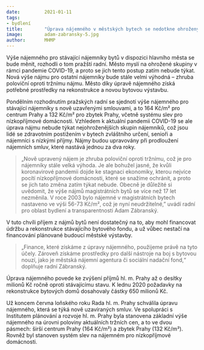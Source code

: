 ```yaml
---
date:         2021-01-11
tags:         
- bydlení
title:        "Úprava nájemného v městských bytech se nedotkne ohrožených skupin nájemníků"
image: 	      adam-zabransky-5.jpg
author:       MHMP
---
```


Výše nájemného pro stávající nájemníky bytů v dispozici hlavního města se bude měnit, rozhodli o tom pražští radní. Město myslí na ohrožené skupiny v rámci pandemie COVID-19, a proto se jich tento postup zatím nebude týkat. Nová výše nájmu pro ostatní nájemníky bude stále velmi výhodná – zhruba poloviční oproti tržnímu nájmu. Město díky úpravě nájemného získá potřebné prostředky na rekonstrukce a novou bytovou výstavbu.

Pondělním rozhodnutím pražských radní se sjednotí výše nájemného pro stávající nájemníky s nově uzavřenými smlouvami, a to 164 Kč/m² pro centrum Prahy a 132 Kč/m² pro zbytek Prahy, včetně systému slev pro nízkopříjmové domácnosti. Vzhledem k aktuální pandemii COVID-19 se ale úprava nájmu nebude týkat nejohroženějších skupin nájemníků, což jsou lidé se zdravotním postižením v bytech zvláštního určení, senioři a nájemníci s nízkými příjmy. Nájmy budou upravovány při prodloužení nájemních smluv, které nastává jednou za dva roky. 

> „Nově upravený nájem je zhruba poloviční oproti tržnímu, což je pro nájemníky stále velká výhoda. Je ale bohužel jasné, že kvůli koronavirové pandemii dojde ke stagnaci ekonomiky, kterou nejvíce pocítí nízkopříjmové domácnosti, které se snažíme ochránit, a proto se jich tato změna zatím týkat nebude. Obecně je důležité si uvědomit, že výše nájmů magistrátních bytů se více než 17 let nezměnila. V roce 2003 bylo nájemné v magistrátních bytech nastaveno ve výši 56-73 Kč/m², což je nyní neudržitelné,” uvádí radní pro oblast bydlení a transparentnosti Adam Zábranský.

V tuto chvíli příjem z nájmů bytů není dostatečný na to, aby mohl financovat údržbu a rekonstrukce stávajícího bytového fondu, a už vůbec nestačí na financování plánované budoucí městské výstavby. 

> „Finance, které získáme z úpravy nájemného, použijeme právě na tyto účely. Zároveň získáme prostředky pro další nástroje na boj s bytovou nouzí, jako je městská nájemní agentura či sociální nadační fond,“ doplňuje radní Zábranský. 

Úprava nájemného povede ke zvýšení příjmů hl. m. Prahy až o desítky milionů Kč ročně oproti stávajícímu stavu. K lednu 2020 požadavky na rekonstrukce bytových domů dosahovaly částky 650 milionů Kč.

Už koncem června loňského roku Rada hl. m. Prahy schválila úpravu nájemného, která se týká nově uzavíraných smluv. Ve spolupráci s Institutem plánování a rozvoje hl. m. Prahy byla stanovena základní výše nájemného na úrovni poloviny aktuálních tržních cen, a to ve dvou pásmech: širší centrum Prahy (164 Kč/m²) a zbytek Prahy (132 Kč/m²). Rovněž byl stanoven systém slev na nájemném pro nízkopříjmové domácnosti.
